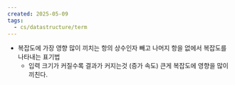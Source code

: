 ```yaml
---
created: 2025-05-09
tags:
  - cs/datastructure/term
---
```


- 복잡도에 가장 영향 많이 끼치는 항의 상수인자 빼고 나머지 항을 없에서 복잡도를 나타내는 표기법
	- 입력 크기가 커질수록 결과가 커지는것 (증가 속도) 큰게 복잡도에 영향을 많이 끼친다.
